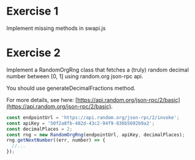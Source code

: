 # Exercise 1

Implement missing methods in swapi.js

# Exercise 2

Implement a RandomOrgRng class that fetches a (truly) random decimal number between [0, 1] using random.org json-rpc api.

You should use generateDecimalFractions method.

For more details, see here: [https://api.random.org/json-rpc/2/basic](https://api.random.org/json-rpc/2/basic).

```javascript
const endpointUrl = 'https://api.random.org/json-rpc/2/invoke';
const apiKey = '50f2a8fb-482d-43c2-94f9-836b5692b9a2';
const decimalPlaces = 2;
const rng = new RandomOrgRng(endpointUrl, apiKey, decimalPlaces);
rng.getNextNumber((err, number) => {
  //...
});
```
